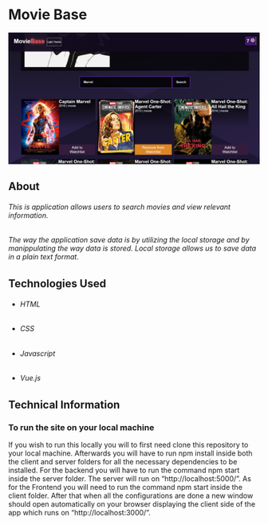 # Movie Base

<p align="center">
  <img src="./Project-Sample.png" width="1000px">
</p>

## About

###### This is application allows users to search movies and view relevant information.

###### The way the application save data is by utilizing the local storage and by manippulating the way data is stored. Local storage allows us to save data in a plain text format.

## Technologies Used

- ###### HTML
- ###### CSS
- ###### Javascript
- ###### Vue.js

## Technical Information

### To run the site on your local machine

If you wish to run this locally you will to first need clone this repository to your local machine. Afterwards you will have to run npm install inside both the client and server folders for all the necessary dependencies to be installed. For the backend you will have to run the command npm start inside the server folder. The server will run on “http://localhost:5000/”. As for the Frontend you will need to run the command npm start inside the client folder. After that when all the configurations are done a new window should open automatically on your browser displaying the client side of the app which runs on “http://localhost:3000/”.
